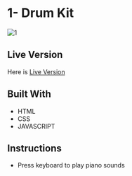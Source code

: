 # 1- Drum Kit

![1](https://user-images.githubusercontent.com/73752127/103679202-9ac11a80-4f95-11eb-960d-6e7e67960930.PNG)
## Live Version

Here is [Live Version](https://cerensolpan.github.io/JS30_C/01_DrumKit/index.html)
## Built With

 - HTML 
 - CSS 
 - JAVASCRIPT

## Instructions 

 - Press keyboard to play piano sounds